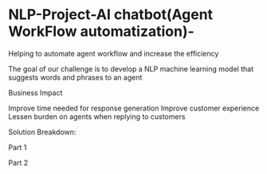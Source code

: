 # NLP-Project-AI chatbot(Agent WorkFlow automatization)-
Helping to automate agent workflow and increase the efficiency 

The goal of our challenge is to develop 
a NLP machine learning model
that suggests words and phrases to an agent 



Business Impact

Improve time needed for response generation
Improve customer experience
Lessen burden on agents when replying to customers

Solution Breakdown: 

Part 1 

Part 2

